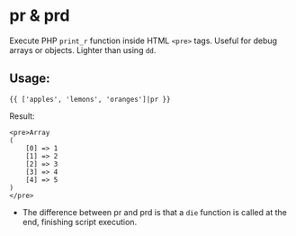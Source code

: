 # pr & prd

Execute PHP `print_r` function inside HTML `<pre>` tags.
Useful for debug arrays or objects.
Lighter than using `dd`.


## Usage:
```
{{ ['apples', 'lemons', 'oranges']|pr }}
```
Result:
```
<pre>Array
(
    [0] => 1
    [1] => 2
    [2] => 3
    [3] => 4
    [4] => 5
)
</pre>
```

* The difference between pr and prd is that a `die` function is called at the end, finishing script execution.